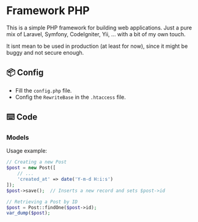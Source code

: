 # Framework PHP

This is a simple PHP framework for building web applications.
Just a pure mix of Laravel, Symfony, CodeIgniter, Yii, ... with a bit of my own touch.

It isnt mean to be used in production (at least for now), since it might be buggy and not secure enough.

## 📦 Config

- Fill the `config.php` file.
- Config the `RewriteBase` in the `.htaccess` file.

## ⌨️ Code

### Models

Usage example:

```php
// Creating a new Post
$post = new Post([
    // ...
    'created_at' => date('Y-m-d H:i:s')
]);
$post->save();  // Inserts a new record and sets $post->id

// Retrieving a Post by ID
$post = Post::findOne($post->id);
var_dump($post);
```